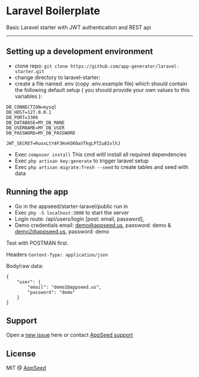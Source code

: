 # Laravel Boilerplate

Basic Laravel starter with JWT authentication and REST api

--- 

## Setting up a development environment

* clone repo: `git clone https://github.com/app-generator/laravel-starter.git`
* change directory to laravel-starter: 
* create a file named .env (copy .env.example file) which should contain the following default setup ( you should provide your own values to this variables ):
```
DB_CONNECTION=mysql
DB_HOST=127.0.0.1
DB_PORT=3306
DB_DATABASE=MY_DB_MANE
DB_USERNAME=MY_DB_USER
DB_PASSWORD=MY_DB_PASSWORD

JWT_SECRET=RuoxLtY4F3HvH3K0aVTkgLPTZu8IvlhJ
```

* Exec `composer install` This cmd witll install all required dependencies
* Exec `php artisan key:generate` to trigger laravel setup
* Exec `php artisan migrate:fresh --seed` to create tables and seed with data

## Running the app

* Go in the appseed/starter-laravel/public run in 
* Exec `php -S localhost:3000` to start the server
* Login route: /api/users/login [post: email, password],
* Demo credentials email: demo@appseed.us, password: demo & demo2@appseed.us, password: demo

Test with POSTMAN first.

Headers ```Content-Type: application/json```

Body/raw data: 
```
{
	"user": {
		"email": "demo2@appseed.us",
		"password": "demo"
	}
}
```

## Support
Open a [new issue](https://github.com/app-generator/nodejs-starter/issues/new) here 
or contact [AppSeed support](https://appseed.us/support) 

## License
MIT @ [AppSeed](https://appseed.us)
